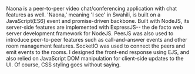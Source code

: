 Naona is a peer-to-peer video chat/conferencing application with chat features as well. 'Naona,' meaning 'I see' in Swahili, is built on a JavaScript(ES6) event and promise-driven backbone.
Built with NodeJS, its server-side features are implemented with ExpressJS-- the de facto web server development framework for NodeJS. PeerJS
was also used to introduce peer-to-peer features such as call-and-answer events and other room management features. SocketIO was used to connect the peers and emit events to the rooms. I designed the front-end
response using EJS, and also relied on JavaScript DOM manipulation for client-side updates to the UI. Of course, CSS styling goes without saying.
